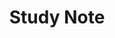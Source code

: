 ---
layout: categories
taxonomy: Study Note
title: Study Note
permalink: "/studies/"
author_profile: true
redirect_from:
 - /paper
 - /etc
---
